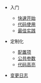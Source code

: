 - 入门

  - [快速开始](zh-cn/start/quickstart.md "快速开始")
  - [代码使用](zh-cn/start/javadoc.md "代码使用")
  - [最佳实践](zh-cn/start/bestPractice.md "最佳实践")

- 定制化
  - [配置项](zh-cn/diy/config.md "配置项")
  - [公共参数](zh-cn/diy/commonParam.md)
  - [代码高亮](zh-cn/diy/highlight.md)
- [变更日志](zh-cn/changelog.md)
